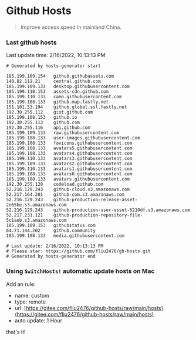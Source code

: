 # Github Hosts

> Improve access speed in mainland China.

### Last github hosts

Last update time: 2/16/2022, 10:13:13 PM

```base
# Generated by hosts-generator start 

185.199.109.154   github.githubassets.com
140.82.112.21     central.github.com
185.199.109.133   desktop.githubusercontent.com
185.199.110.153   assets-cdn.github.com
185.199.110.133   camo.githubusercontent.com
185.199.108.133   github.map.fastly.net
151.101.53.194    github.global.ssl.fastly.net
192.30.255.112    gist.github.com
185.199.108.153   github.io
192.30.255.113    github.com
192.30.255.116    api.github.com
185.199.109.133   raw.githubusercontent.com
185.199.108.133   user-images.githubusercontent.com
185.199.108.133   favicons.githubusercontent.com
185.199.108.133   avatars5.githubusercontent.com
185.199.108.133   avatars4.githubusercontent.com
185.199.110.133   avatars3.githubusercontent.com
185.199.109.133   avatars2.githubusercontent.com
185.199.110.133   avatars1.githubusercontent.com
185.199.108.133   avatars0.githubusercontent.com
185.199.108.133   avatars.githubusercontent.com
192.30.255.120    codeload.github.com
52.216.129.243    github-cloud.s3.amazonaws.com
52.217.164.201    github-com.s3.amazonaws.com
52.216.129.243    github-production-release-asset-2e65be.s3.amazonaws.com
52.216.129.243    github-production-user-asset-6210df.s3.amazonaws.com
52.217.231.121    github-production-repository-file-5c1aeb.s3.amazonaws.com
185.199.109.153   githubstatus.com
64.71.144.202     github.community
185.199.108.133   media.githubusercontent.com

# Last update: 2/16/2022, 10:13:13 PM
# Please star: https://github.com/fliu2476/gh-hosts.git
# Generated by hosts-generator end
```

### Using `SwitchHosts!` automatic update hosts on Mac
Add an rule:
- name: custom
- type: remote
- url: [https://gitee.com/fliu2476/github-hosts/raw/main/hosts](https://gitee.com/fliu2476/github-hosts/raw/main/hosts)
- auto update: 1 Hour

that's it!

